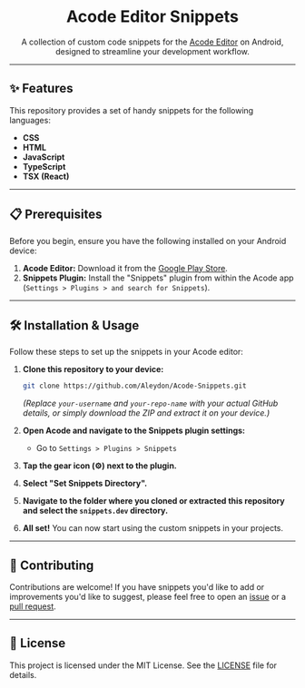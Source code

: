<h1 align="center">Acode Editor Snippets</h1>

<p align="center">
  A collection of custom code snippets for the <a href="https://acode.app/">Acode Editor</a> on Android, designed to streamline your development workflow.
</p>

---

## ✨ Features

This repository provides a set of handy snippets for the following languages:

- **CSS**
- **HTML**
- **JavaScript**
- **TypeScript**
- **TSX (React)**

---

## 📋 Prerequisites

Before you begin, ensure you have the following installed on your Android device:

1.  **Acode Editor:** Download it from the [Google Play Store](https://play.google.com/store/apps/details?id=com.foxdebug.acodefree).
2.  **Snippets Plugin:** Install the "Snippets" plugin from within the Acode app (`Settings > Plugins > and search for Snippets`).

---

## 🛠️ Installation & Usage

Follow these steps to set up the snippets in your Acode editor:

1.  **Clone this repository to your device:**

    ```bash
    git clone https://github.com/Aleydon/Acode-Snippets.git
    ```

    _(Replace `your-username` and `your-repo-name` with your actual GitHub details, or simply download the ZIP and extract it on your device.)_

2.  **Open Acode and navigate to the Snippets plugin settings:**

    - Go to `Settings > Plugins > Snippets`

3.  **Tap the gear icon (⚙️) next to the plugin.**

4.  **Select "Set Snippets Directory".**

5.  **Navigate to the folder where you cloned or extracted this repository and select the `snippets.dev` directory.**

6.  **All set!** You can now start using the custom snippets in your projects.

---

## 🤝 Contributing

Contributions are welcome! If you have snippets you'd like to add or improvements you'd like to suggest, please feel free to open an [issue](https://github.com/your-username/your-repo-name/issues) or a [pull request](https://github.com/your-username/your-repo-name/pulls).

---

## 📄 License

This project is licensed under the MIT License. See the [LICENSE](LICENSE) file for details.
